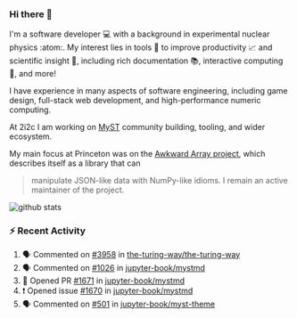 ### Hi there 👋 

I'm a software developer 💻 with a background in experimental nuclear physics :atom:. My interest lies in tools :wrench: to improve productivity :chart_with_upwards_trend: and scientific insight :telescope:, including rich documentation 📚, interactive computing 🧮, and more! 

I have experience in many aspects of software engineering, including game design, full-stack web development, and high-performance numeric computing. 

At 2i2c I am working on [MyST](https://github.com/jupyter-book/mystmd) community building, tooling, and wider ecosystem. 

My main focus at Princeton was on the [Awkward Array project](awkward-array.org/), which describes itself as a library that can 
> manipulate JSON-like data with NumPy-like idioms. I remain an active maintainer of the project. 

![github stats](https://github-readme-stats.vercel.app/api?username=agoose77&show_icons=true&hide_rank=true&hide_title=true&bg_color=30,e76445,904e95&text_color=efe3ec&icon_color=efe3ec)
<!--
**agoose77/agoose77** is a ✨ _special_ ✨ repository because its `README.md` (this file) appears on your GitHub profile.

Here are some ideas to get you started:

- 🔭 I’m currently working on ...
- 🌱 I’m currently learning ...
- 👯 I’m looking to collaborate on ...
- 🤔 I’m looking for help with ...
- 💬 Ask me about ...
- 📫 How to reach me: ...
- 😄 Pronouns: ...
- ⚡ Fun fact: ...
-->

### :zap: Recent Activity

<!--START_SECTION:activity-->
1. 🗣 Commented on [#3958](https://github.com/the-turing-way/the-turing-way/pull/3958#issuecomment-2495518680) in [the-turing-way/the-turing-way](https://github.com/the-turing-way/the-turing-way)
2. 🗣 Commented on [#1026](https://github.com/jupyter-book/mystmd/issues/1026#issuecomment-2493998070) in [jupyter-book/mystmd](https://github.com/jupyter-book/mystmd)
3. 💪 Opened PR [#1671](https://github.com/jupyter-book/mystmd/pull/1671) in [jupyter-book/mystmd](https://github.com/jupyter-book/mystmd)
4. ❗ Opened issue [#1670](https://github.com/jupyter-book/mystmd/issues/1670) in [jupyter-book/mystmd](https://github.com/jupyter-book/mystmd)
5. 🗣 Commented on [#501](https://github.com/jupyter-book/myst-theme/issues/501#issuecomment-2493330585) in [jupyter-book/myst-theme](https://github.com/jupyter-book/myst-theme)
<!--END_SECTION:activity-->
